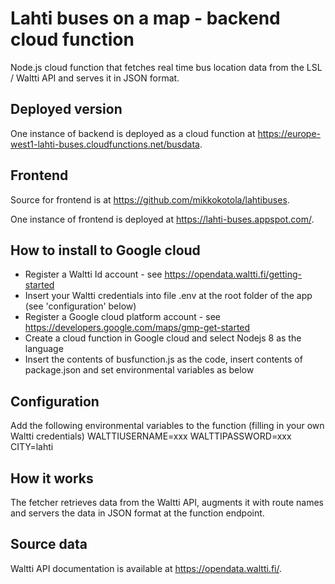 # Lahti buses on a map - backend cloud function
Node.js cloud function that fetches real time bus location data from the LSL / Waltti API and serves it in JSON format.

## Deployed version
One instance of backend is deployed as a cloud function at https://europe-west1-lahti-buses.cloudfunctions.net/busdata.

## Frontend
Source for frontend is at https://github.com/mikkokotola/lahtibuses.

One instance of frontend is deployed at https://lahti-buses.appspot.com/.

## How to install to Google cloud
- Register a Waltti Id account - see https://opendata.waltti.fi/getting-started
- Insert your Waltti credentials into file .env at the root folder of the app (see 'configuration' below)
- Register a Google cloud platform account - see https://developers.google.com/maps/gmp-get-started
- Create a cloud function in Google cloud and select Nodejs 8 as the language
- Insert the contents of busfunction.js as the code, insert contents of package.json and set environmental variables as below

## Configuration
Add the following environmental variables to the function (filling in your own Waltti credentials)
WALTTIUSERNAME=xxx
WALTTIPASSWORD=xxx
CITY=lahti

## How it works
The fetcher retrieves data from the Waltti API, augments it with route names and servers the data in JSON format at the function endpoint. 

## Source data
Waltti API documentation is available at https://opendata.waltti.fi/.
